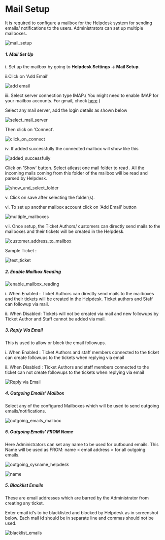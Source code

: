 # Mail Setup

It is required to configure a mailbox for the Helpdesk system for sending emails/ notifications to the users. Administrators can set up multiple mailboxes.

![mail_setup](https://cloud.githubusercontent.com/assets/8191145/7652579/9df8c884-fb2b-11e4-8c94-b6580eec527d.png)

##### 1. Mail Set Up

i. Set up the mailbox by going to **Helpdesk Settings -> Mail Setup**.


ii.Click on 'Add Email'

![add email](https://cloud.githubusercontent.com/assets/8191145/6484041/1db83af8-c29e-11e4-92c0-c2370731de49.png)


iii. Select server connection type IMAP.( You might need to enable IMAP for your mailbox accounts.  For gmail, check
[here](https://support.google.com/mail/troubleshooter/1668960?authuser=6&hl=en&authuser=6&rd=2) )

Select any mail server, add the login details as shown below

![select_mail_server](https://cloud.githubusercontent.com/assets/8191145/6484590/5f490a42-c2a3-11e4-90ae-05c045573c23.png)


Then click on 'Connect'.

![click_on_connect](https://cloud.githubusercontent.com/assets/8191145/6502484/d8f12dec-c349-11e4-9710-a34bf4642502.png)

iv. If added successfully the connected mailbox  will show like this

![added_successfully](https://cloud.githubusercontent.com/assets/8191145/6484791/e5f53736-c2a4-11e4-87aa-751a0065c885.png)

Click on 'Show' button. Select atleast one mail folder to read . All the incoming mails coming from this folder of the mailbox will be read and parsed by Helpdesk.

![show_and_select_folder](https://cloud.githubusercontent.com/assets/8191145/6485463/ed24cc9c-c2a9-11e4-847b-644bde6fe0c3.png)

v. Click on save after selecting the folder(s).

vi. To set up another mailbox account click on 'Add Email' button

![multiple_mailboxes](https://cloud.githubusercontent.com/assets/8191145/6485751/e26f34a2-c2ab-11e4-8e12-4367e252d94b.png)


vii. Once setup, the Ticket Authors/ customers can directly send mails to the mailboxes and their tickets will be created in the Helpdesk.

![customer_address_to_mailbox](https://cloud.githubusercontent.com/assets/8191145/6486330/301e0198-c2b0-11e4-9c27-156782b18ccb.png)

Sample Ticket :

![test_ticket](https://cloud.githubusercontent.com/assets/8191145/6486488/65f90bfe-c2b1-11e4-910f-154bd53cbae1.png)


##### 2. Enable Mailbox Reading

![enable_mailbox_reading](https://cloud.githubusercontent.com/assets/8191145/6487363/bee796b8-c2b6-11e4-8b84-0f761513cb48.png)

i. When Enabled : Ticket Authors can directly send mails to the mailboxes and their tickets will be created in the Helpdesk. Ticket authors and Staff can followup via mail.

ii. When Disabled: Tickets will not be created via mail and new followups by Ticket Author and Staff cannot be added via mail.

##### 3. Reply Via Email

This is used to allow or block the email followups.

i. When Enabled : Ticket Authors and staff members connected to the ticket can create followups to the tickets when replying via email

ii. When Disabled : Ticket Authors and staff members connected to the ticket can not create followups to the tickets when replying via email

![Reply via Email](http://git.rtcamp.com/uploads/rtbiz/rtbiz-helpdesk/46a4d1e93f/Reply_via_Email.png)

##### 4. Outgoing Emails' Mailbox

Select any of the configured Mailboxes which will be used to send outgoing emails/notifications.

![outgoing_emails_mailbox](https://cloud.githubusercontent.com/assets/8191145/6487585/1f68f206-c2b8-11e4-9ba1-c0d6d52a2612.png)


##### 5. Outgoing Emails' FROM Name

Here Administrators can set any name to be used for outbound emails. This Name will be used as FROM: name < email address > for all outgoing emails.

![outgoing_sysname_helpdesk](https://cloud.githubusercontent.com/assets/8191145/6501154/efa7c12c-c33a-11e4-8b76-936fc21bd2a2.png)

![name](https://cloud.githubusercontent.com/assets/8191145/6501114/52b3b830-c33a-11e4-9dad-5f6f832b66a5.png)


##### 5. Blacklist Emails

These are email addresses which are barred by the Administrator from creating any ticket.

Enter email id's to be blacklisted and blocked by Helpdesk as in screenshot below. Each  mail id should be in separate line and commas should not be used.

![blacklist_emails](https://cloud.githubusercontent.com/assets/8191145/6487587/1f9e311e-c2b8-11e4-82ab-00a51d017331.png)

